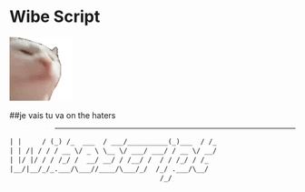 # Wibe Script
![](3x.gif)

##je vais tu va on the haters

>>   _       ___ __         _____           _       __
    | |     / (_) /_  ___  / ___/__________(_)___  / /_
    | | /| / / / __ \/ _ \ \__ \/ ___/ ___/ / __ \/ __/
    | |/ |/ / / /_/ /  __/ __/ / /__/ /  / / /_/ / /_
    |__/|__/_/_.___/\___//____/\___/_/  /_/ .___/\__/
                                         /_/           
